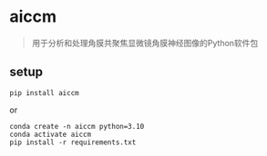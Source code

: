 # aiccm

> 用于分析和处理角膜共聚焦显微镜角膜神经图像的Python软件包

## setup
```shell
pip install aiccm
```
or
```shell
conda create -n aiccm python=3.10
conda activate aiccm
pip install -r requirements.txt
```
